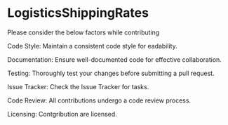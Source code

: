 # LogisticsShippingRates

Please consider the below factors while contributing

Code Style:
Maintain a consistent code style for eadability.

Documentation:
Ensure well-documented code for effective collaboration.

Testing:
Thoroughly test your changes before submitting a pull request.

Issue Tracker:
Check the Issue Tracker for tasks.

Code Review:
All contributions undergo a code review process.

Licensing:
Contgribution are licensed.
